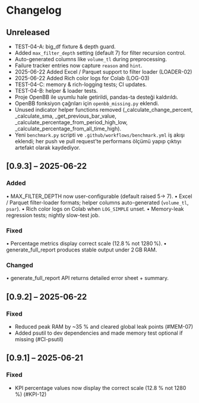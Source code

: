 # Changelog

## Unreleased
- TEST-04-A: big_df fixture & depth guard.
- Added `max_filter_depth` setting (default 7) for filter recursion control.
- Auto-generated columns like `volume_tl` during preprocessing.
- Failure tracker entries now capture `reason` and `hint`.
- 2025-06-22  Added Excel / Parquet support to filter loader (LOADER-02)
- 2025-06-22  Added Rich color logs for Colab (LOG-03)
- TEST-04-C: memory & rich-logging tests; CI updates.
- TEST-04-B: helper & loader tests.
- Proje OpenBB ile uyumlu hale getirildi, pandas-ta desteği kaldırıldı.
- OpenBB fonksiyon çağrıları için `openbb_missing.py` eklendi.
- Unused indicator helper functions removed (_calculate_change_percent, _calculate_sma, _get_previous_bar_value, _calculate_percentage_from_period_high_low, _calculate_percentage_from_all_time_high).
- Yeni `benchmark.py` scripti ve `.github/workflows/benchmark.yml` iş akışı eklendi; her push ve pull request'te performans ölçümü yapıp çıktıyı artefakt olarak kaydediyor.

## [0.9.3] – 2025-06-22
### Added
• MAX_FILTER_DEPTH now user-configurable (default raised 5→ 7).
• Excel / Parquet filter-loader formats; helper columns auto-generated (`volume_tl`, `psar`).
• Rich color logs on Colab when `LOG_SIMPLE` unset.
• Memory-leak regression tests; nightly slow-test job.

### Fixed
• Percentage metrics display correct scale (12.8 % not 1280 %).
• generate_full_report produces stable output under 2 GB RAM.

### Changed
• generate_full_report API returns detailed error sheet + summary.

## [0.9.2] – 2025-06-22
### Fixed
- Reduced peak RAM by ~35 % and cleared global leak points (#MEM-07)
- Added psutil to dev dependencies and made memory test optional if missing (#CI-psutil)

## [0.9.1] – 2025-06-21
### Fixed
- KPI percentage values now display the correct scale (12.8 % not 1280 %) (#KPI-12)
